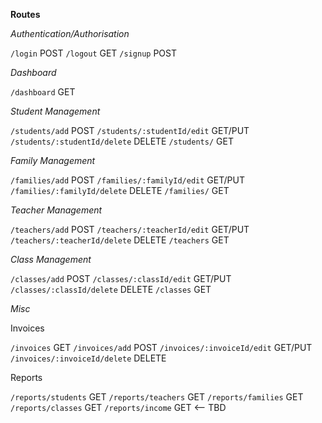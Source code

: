 **Routes**

*Authentication/Authorisation*

`/login` POST
`/logout` GET
`/signup` POST

*Dashboard*

`/dashboard` GET

*Student Management*

`/students/add` POST
`/students/:studentId/edit` GET/PUT
`/students/:studentId/delete` DELETE
`/students/` GET

*Family Management*

`/families/add` POST
`/families/:familyId/edit` GET/PUT
`/families/:familyId/delete` DELETE
`/families/` GET

*Teacher Management*

`/teachers/add` POST
`/teachers/:teacherId/edit` GET/PUT
`/teachers/:teacherId/delete` DELETE
`/teachers` GET

*Class Management*

`/classes/add` POST
`/classes/:classId/edit` GET/PUT
`/classes/:classId/delete` DELETE
`/classes` GET

*Misc*

Invoices

`/invoices` GET
`/invoices/add` POST
`/invoices/:invoiceId/edit` GET/PUT
`/invoices/:invoiceId/delete` DELETE

Reports

`/reports/students` GET
`/reports/teachers` GET
`/reports/families` GET
`/reports/classes` GET
`/reports/income` GET <-- TBD
